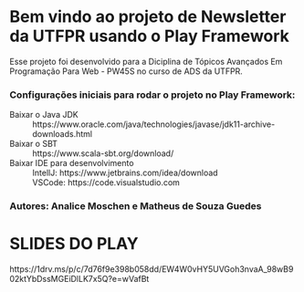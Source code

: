 <h1>Bem vindo ao projeto de Newsletter da UTFPR usando o Play Framework</h1>
<p>Esse projeto foi desenvolvido para a Diciplina de Tópicos Avançados Em Programação Para Web - PW45S no curso de ADS da UTFPR.</p>

<h3>Configurações iniciais para rodar o projeto no Play Framework:</h3>

<dl>
  <dt>Baixar o Java JDK</dt>
  <dd>https://www.oracle.com/java/technologies/javase/jdk11-archive-downloads.html</dd>
  <dt>Baixar o SBT</dt>
  <dd>https://www.scala-sbt.org/download/</dd>
  <dt>Baixar IDE para desenvolvimento</dt>
  <dd>IntellJ: https://www.jetbrains.com/idea/download</dd>
  <dd>VSCode: https://code.visualstudio.com</dd>
</dl>

<h3>Autores: Analice Moschen e Matheus de Souza Guedes</h3>


<h1>SLIDES DO PLAY</h1>
https://1drv.ms/p/c/7d76f9e398b058dd/EW4W0vHY5UVGoh3nvaA_98wB902ktYbDssMGEiDlLK7x5Q?e=wVafBt
